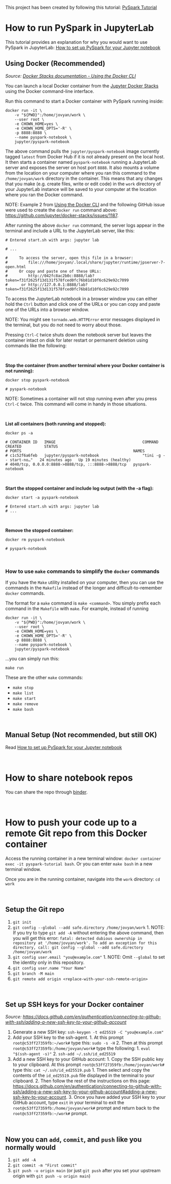 This project has been created by following this tutorial: [PySpark Tutorial](https://www.youtube.com/watch?v=_C8kWso4ne4)

# How to run PySpark in JupyterLab

This tutorial provides an explanation for why you would want to use PySpark in JupyterLab: [How to set up PySpark for your Jupyter notebook](https://opensource.com/article/18/11/pyspark-jupyter-notebook)

## Using Docker (Recommended)

*Source: [Docker Stacks documentation - Using the Docker CLI](https://jupyter-docker-stacks.readthedocs.io/en/latest/using/running.html#using-the-docker-cli)*

You can launch a local Docker container from the [Jupyter Docker Stacks](https://github.com/jupyter/docker-stacks) using the Docker command-line interface.

Run this command to start a Docker container with PySpark running inside:

```
docker run -it \
    -v "${PWD}":/home/jovyan/work \
    --user root \
    -e CHOWN_HOME=yes \
    -e CHOWN_HOME_OPTS='-R' \
    -p 8888:8888 \
    --name pyspark-notebook \
    jupyter/pyspark-notebook
```

The above command pulls the `jupyter/pyspark-notebook` image currently tagged `latest` from Docker Hub if it is not already present on the local host. It then starts a container named `pyspark-notebook` running a JupyterLab server and exposes the server on host port `8888`. It also mounts a volume from the location on your computer where you ran this command to the `/home/jovyan/work` directory in the container. This means that any changes that you make (e.g. create files, write or edit code) in the `work` directory of your JupyterLab instance will be saved to your computer at the location where you ran the Docker command.

NOTE: Example 2 from [Using the Docker CLI](https://jupyter-docker-stacks.readthedocs.io/en/latest/using/running.html#using-the-docker-cli) and the following GitHub issue were used to create the `docker run` command above: https://github.com/jupyter/docker-stacks/issues/1187.

After running the above `docker run` command, the server logs appear in the terminal and include a URL to the JupyterLab server, like this:

```
# Entered start.sh with args: jupyter lab

# ...

#     To access the server, open this file in a browser:
#         file:///home/jovyan/.local/share/jupyter/runtime/jpserver-7-open.html
#     Or copy and paste one of these URLs:
#         http://042fc8ac2b0c:8888/lab?token=f31f2625f13d131f578fced0fc76b81d10f6c629e92c7099
#      or http://127.0.0.1:8888/lab?token=f31f2625f13d131f578fced0fc76b81d10f6c629e92c7099
```

To access the JupyterLab notebook in a browser window you can either hold the `Ctrl` button and click one of the URLs or you can copy and paste one of the URLs into a browser window.

NOTE: You might see `tornado.web.HTTPError` error messages displayed in the terminal, but you do not need to worry about those.

Pressing `Ctrl-C` twice shuts down the notebook server but leaves the container intact on disk for later restart or permanent deletion using commands like the following:

<br>

**Stop the container (from another terminal where your Docker container is not running):**
```
docker stop pyspark-notebook

# pyspark-notebook
```

NOTE: Sometimes a container will not stop running even after you press `Ctrl-C` twice. This command will come in handy in those situations.

<br>

**List all containers (both running and stopped):**
```
docker ps -a

# CONTAINER ID   IMAGE                                      COMMAND                  CREATED          STATUS                      
# PORTS                                                 NAMES
# c1c52f6a6feb   jupyter/pyspark-notebook                   "tini -g -- start-no…"   24 minutes ago   Up 19 minutes (healthy)     
# 4040/tcp, 0.0.0.0:8888->8888/tcp, :::8888->8888/tcp   pyspark-notebook
```

<br>

**Start the stopped container and include log output (with the -a flag):**
```
docker start -a pyspark-notebook

# Entered start.sh with args: jupyter lab
# ...
```

<br>

**Remove the stopped container:**
```
docker rm pyspark-notebook

# pyspark-notebook
```

<br>

### How to use `make` commands to simplify the `docker` commands

If you have the `Make` utility installed on your computer, then you can use the commands in the `Makefile` instead of the longer and difficult-to-remember `docker` commands.

The format for a `make` command is `make <command>`. You simply prefix each command in the `Makefile` with `make`. For example, instead of running 

```
docker run -it \
    -v "${PWD}":/home/jovyan/work \
    --user root \
    -e CHOWN_HOME=yes \
    -e CHOWN_HOME_OPTS='-R' \
    -p 8888:8888 \
    --name pyspark-notebook \
    jupyter/pyspark-notebook
```

...you can simply run this:

```
make run
```

These are the other `make` commands:

* `make stop`
* `make list`
* `make start`
* `make remove`
* `make bash`

<br>

## Manual Setup (Not recommended, but still OK)

Read [How to set up PySpark for your Jupyter notebook](https://opensource.com/article/18/11/pyspark-jupyter-notebook)

<br>

# How to share notebook repos

You can share the repo through [binder](https://mybinder.org/).

<br>

# How to push your code up to a remote Git repo from this Docker container

Access the running container in a new terminal window: `docker container exec -it pyspark-tutorial bash`. Or you can enter `make bash` in a new terminal window.

Once you are in the running container, navigate into the `work` directory: `cd work`

<br>

## Setup the Git repo

1. `git init`
2. `git config --global --add safe.directory /home/jovyan/work`
        1. NOTE: If you try to type `git add -A` without entering the above command, then you will get this error: `fatal: detected dubious ownership in repository at '/home/jovyan/work'. To add an exception for this directory, call: git config --global --add safe.directory /home/jovyan/work`
3. `git config user.email "you@example.com"`
        1. NOTE: Omit `--global` to set the identity only in this repository.
4. `git config user.name "Your Name"`
5. `git branch -M main`
6. `git remote add origin <replace-with-your-ssh-remote-origin>`

<br>

## Set up SSH keys for your Docker container

*Source: https://docs.github.com/en/authentication/connecting-to-github-with-ssh/adding-a-new-ssh-key-to-your-github-account*

1. Generate a new SSH key: `ssh-keygen -t ed25519 -C "you@example.com"`
2. Add your SSH key to the ssh-agent.
        1. At this prompt `root@c53ff27359fb:~/work#` type this: `sudo -s -H`
        2. Then at this prompt `root@c53ff27359fb:/home/jovyan/work#` type the following: 
                1. `eval "$(ssh-agent -s)"`
                2. `ssh-add ~/.ssh/id_ed25519`
3. Add a new SSH key to your GitHub account:
        1. Copy the SSH public key to your clipboard. At this prompt `root@c53ff27359fb:/home/jovyan/work#` type this: `cat ~/.ssh/id_ed25519.pub` 
                1. Then select and copy the contents of the `id_ed25519.pub` file displayed in the terminal to your clipboard.
        2. Then follow the rest of the instructions on this page: https://docs.github.com/en/authentication/connecting-to-github-with-ssh/adding-a-new-ssh-key-to-your-github-account#adding-a-new-ssh-key-to-your-account.
        3. Once you have added your SSH key to your GitHub account, type `exit` in your terminal to exit the `root@c53ff27359fb:/home/jovyan/work#` prompt and return back to the `root@c53ff27359fb:~/work#` prompt.
        
<br>

## Now you can `add`, `commit`, and `push` like you normally would

1. `git add -A`
2. `git commit -m "First commit"`
3. `git push -u origin main` (or just `git push` after you set your upstream origin with `git push -u origin main`)
